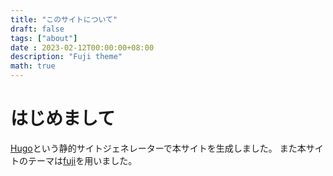 ```yaml
---
title: "このサイトについて"
draft: false
tags: ["about"]
date : 2023-02-12T00:00:00+08:00
description: "Fuji theme"
math: true
---
```

# はじめまして
[Hugo](https://github.com/gohugoio/hugo)という静的サイトジェネレーターで本サイトを生成しました。
また本サイトのテーマは[fuji](https://github.com/dsrkafuu/hugo-theme-fuji/)を用いました。
<!--more-->
